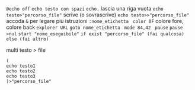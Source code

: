 ```@echo off```
```echo testo con spazi```
```echo.``` lascia una riga vuota
```echo testo>"percorso_file"``` scrive (o sovrascrive)
```echo testo>>"percorso_file"``` accoda
```&``` per legare più istruzioni
```:nome_etichetta ```
```color 0F``` colore fore, colore back
```explorer URL```
```goto nome_etichetta ```
```mode 84,42 ```
```pause```
```pause >nul```
```start "nome_eseguibile"```
```if exist "percorso_file" (fai qualcosa) else (fai altro) ```

multi testo > file
```
(
echo testo1
echo testo2
echo testo3
)>"percorso_file"
```

``` ```
``` ```
``` ```
``` ```
``` ```

